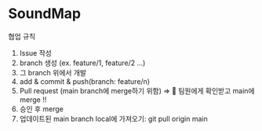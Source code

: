 # SoundMap

협업 규칙
1. Issue 작성
2. branch 생성 (ex. feature/1, feature/2 ...)
3. 그 branch 위에서 개발
4. add & commit & push(branch: feature/n)
5. Pull request (main branch에 merge하기 위함)  => 💫 팀원에게 확인받고 main에 merge !!
6. 승인 후 merge
7. 업데이트된 main branch local에 가져오기: git pull origin main
